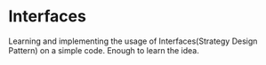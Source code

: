# Interfaces
Learning and implementing the usage of Interfaces(Strategy Design Pattern) on a simple code. Enough to learn the idea.

